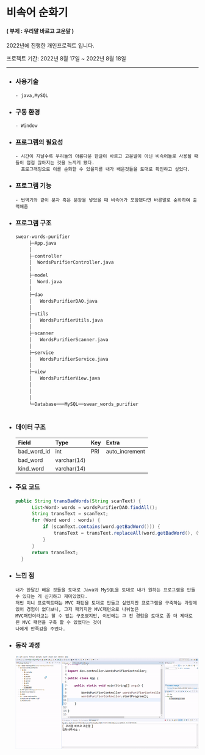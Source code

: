 # 비속어 순화기 
#### ( 부제 : 우리말 바르고 고운말 )
  
  2022년에 진행한 개인프로젝트 입니다.
  
  프로젝트 기간: 2022년 8월 17일 ~ 2022년 8월 18일
    
--------------------------------------------------------------------------------------------------------------------------------------------------- 
 
* ### 사용기술 
  ```
  - java,MySQL
  ```
* ### 구동 환경
  ```
  - Window  
  ```
* ### 프로그램의 필요성  
  ```
  - 시간이 지날수록 우리들의 아름다운 한글이 바르고 고운말이 아닌 비속어들로 사용될 때들이 점점 많아지는 것을 느끼게 됐다.  
    프로그래밍으로 이를 순화할 수 있을지를 내가 배운것들을 토대로 확인하고 싶었다.   
  ```
* ### 프로그램 기능  
  ```
  - 번역기와 같이 문자 혹은 문장을 넣었을 때 비속어가 포함됐다면 바른말로 순화하여 출력해줌    
  ```
* ### 프로그램 구조

    ```bash
    swear-words-purifier
         ├─App.java
         │
         ├─controller
         │  WordsPurifierController.java
         │
         ├─model
         │  Word.java
         │
         ├─dao
         │   WordsPurifierDAO.java
         │
         ├─utils
         │   WordsPurifierUtils.java
         │
         ├─scanner
         │   WordsPurifierScanner.java
         │
         ├─service
         │   WordsPurifierService.java
         │
         ├─view
         │   WordsPurifierView.java
         │
         │
         │
         └─Database───MySQL──swear_words_purifier
            
    ``` 
    
* ### 데이터 구조  

  | Field       | Type        | Key | Extra          |
  |-------------|-------------|-----|----------------|
  | bad_word_id | int         | PRI | auto_increment |
  | bad_word    | varchar(14) |     |                |
  | kind_word   | varchar(14) |     |                |
  
* ### 주요 코드  
  
  ```java
  public String transBadWords(String scanText) {
		List<Word> words = wordsPurifierDAO.findAll();
		String transText = scanText;
		for (Word word : words) {
			if (scanText.contains(word.getBadWord())) {
				transText = transText.replaceAll(word.getBadWord(), (word.getKindWord()));
			}
		}
		return transText;
	}
  ```
      
* ### 느낀 점
  ```
  내가 한달간 배운 것들을 토대로 Java와 MySQL을 토대로 내가 원하는 프로그램을 만들 수 있다는 게 신기하고 재미있었다.  
  저번 미니 프로젝트때는 MVC 패턴을 토대로 만들고 싶었지만 프로그램을 구축하는 과정에 있어 경험이 없다보니, 그저 패키지만 MVC패턴으로 나눠놓은
  MVC패턴이라고는 할 수 없는 구조였지만, 이번에는 그 전 경험을 토대로 좀 더 제대로 된 MVC 패턴을 구축 할 수 있었다는 것이 
  나에게 만족감을 주었다.
  ```
* ### 동작 과정
  
  ![image url](https://github.com/12OneTwo12/swear-words-purifier/blob/main/ezgif.com-gif-maker%20(2).gif?raw=true)  
    
